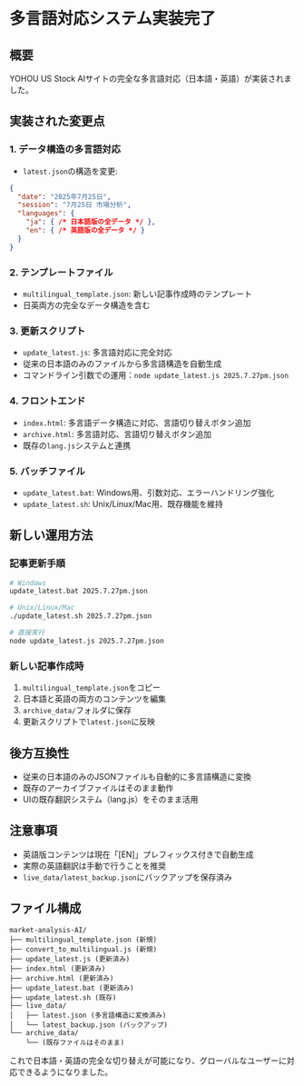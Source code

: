 # 多言語対応システム実装完了

## 概要
YOHOU US Stock AIサイトの完全な多言語対応（日本語・英語）が実装されました。

## 実装された変更点

### 1. データ構造の多言語対応
- `latest.json`の構造を変更:
```json
{
  "date": "2025年7月25日",
  "session": "7月25日 市場分析",
  "languages": {
    "ja": { /* 日本語版の全データ */ },
    "en": { /* 英語版の全データ */ }
  }
}
```

### 2. テンプレートファイル
- `multilingual_template.json`: 新しい記事作成時のテンプレート
- 日英両方の完全なデータ構造を含む

### 3. 更新スクリプト
- `update_latest.js`: 多言語対応に完全対応
- 従来の日本語のみのファイルから多言語構造を自動生成
- コマンドライン引数での運用：`node update_latest.js 2025.7.27pm.json`

### 4. フロントエンド
- `index.html`: 多言語データ構造に対応、言語切り替えボタン追加
- `archive.html`: 多言語対応、言語切り替えボタン追加
- 既存の`lang.js`システムと連携

### 5. バッチファイル
- `update_latest.bat`: Windows用、引数対応、エラーハンドリング強化
- `update_latest.sh`: Unix/Linux/Mac用、既存機能を維持

## 新しい運用方法

### 記事更新手順
```bash
# Windows
update_latest.bat 2025.7.27pm.json

# Unix/Linux/Mac  
./update_latest.sh 2025.7.27pm.json

# 直接実行
node update_latest.js 2025.7.27pm.json
```

### 新しい記事作成時
1. `multilingual_template.json`をコピー
2. 日本語と英語の両方のコンテンツを編集
3. `archive_data/`フォルダに保存
4. 更新スクリプトで`latest.json`に反映

## 後方互換性
- 従来の日本語のみのJSONファイルも自動的に多言語構造に変換
- 既存のアーカイブファイルはそのまま動作
- UIの既存翻訳システム（lang.js）をそのまま活用

## 注意事項
- 英語版コンテンツは現在「[EN]」プレフィックス付きで自動生成
- 実際の英語翻訳は手動で行うことを推奨
- `live_data/latest_backup.json`にバックアップを保存済み

## ファイル構成
```
market-analysis-AI/
├── multilingual_template.json (新規)
├── convert_to_multilingual.js (新規)
├── update_latest.js (更新済み)
├── index.html (更新済み)
├── archive.html (更新済み)
├── update_latest.bat (更新済み)
├── update_latest.sh (既存)
├── live_data/
│   ├── latest.json (多言語構造に変換済み)
│   └── latest_backup.json (バックアップ)
└── archive_data/
    └── (既存ファイルはそのまま)
```

これで日本語・英語の完全な切り替えが可能になり、グローバルなユーザーに対応できるようになりました。